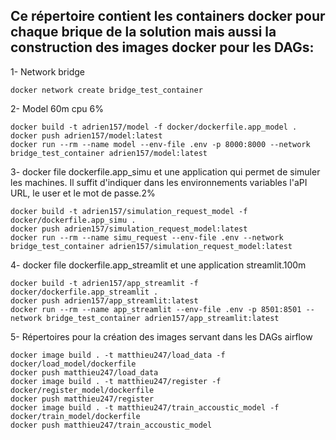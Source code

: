 ## Ce répertoire contient les containers docker pour chaque brique de la solution mais aussi la construction des images docker pour les DAGs: 
1- Network bridge
```shell
docker network create bridge_test_container
```
2- Model 60m cpu 6%
```shell
docker build -t adrien157/model -f docker/dockerfile.app_model .
docker push adrien157/model:latest
docker run --rm --name model --env-file .env -p 8000:8000 --network bridge_test_container adrien157/model:latest
```
3- docker file dockerfile.app_simu et une application qui permet de simuler les machines. Il suffit d'indiquer dans les environnements variables l'aPI URL, le user et le mot de passe.2%
```shell
docker build -t adrien157/simulation_request_model -f docker/dockerfile.app_simu .
docker push adrien157/simulation_request_model:latest
docker run --rm --name simu_request --env-file .env --network bridge_test_container adrien157/simulation_request_model:latest
```
4- docker file dockerfile.app_streamlit et une application streamlit.100m
```shell
docker build -t adrien157/app_streamlit -f docker/dockerfile.app_streamlit .
docker push adrien157/app_streamlit:latest
docker run --rm --name app_streamlit --env-file .env -p 8501:8501 --network bridge_test_container adrien157/app_streamlit:latest
```
5- Répertoires pour la création des images servant dans les DAGs airflow
```shell
docker image build . -t matthieu247/load_data -f docker/load_model/dockerfile
docker push matthieu247/load_data
docker image build . -t matthieu247/register -f docker/register_model/dockerfile
docker push matthieu247/register
docker image build . -t matthieu247/train_accoustic_model -f docker/train_model/dockerfile
docker push matthieu247/train_accoustic_model
```